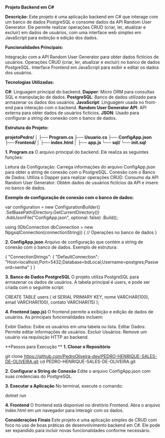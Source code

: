 **Projeto Backend em C#**

**Descrição:**
Este projeto é uma aplicação backend em C# que interage com um banco de dados PostgreSQL e consome dados da API Random User Generator. Ele permite realizar operações CRUD (criar, ler, atualizar e excluir) em dados de usuários, com uma interface web simples em JavaScript para exibição e edição dos dados.

**Funcionalidades Principais:**

Integração com a API Random User Generator para obter dados fictícios de usuários.
Operações CRUD (criar, ler, atualizar e excluir) no banco de dados PostgreSQL.
Interface Frontend em JavaScript para exibir e editar os dados dos usuários.

**Tecnologias Utilizadas:**

**C#**: Linguagem principal do backend.
**Dapper**: Micro ORM para consultas SQL e manipulação de dados.
**PostgreSQL**: Banco de dados utilizado para armazenar os dados dos usuários.
**JavaScript**: Linguagem usada no front-end para interação com o backend.
**Random User Generator API**: API externa para obter dados de usuários fictícios.
**JSON**: Usado para configurar a string de conexão com o banco de dados.

**Estrutura do Projeto:**

**projetoPedro/
│
├── Program.cs
├── Usuario.cs
├── ConfigApp.json
├── Frontend/
│   ├── index.html
│   ├── app.js
└── sql/
    └── init.sql**


**1. Program.cs**
O arquivo principal do backend. Ele realiza as seguintes funções:

Leitura da Configuração: Carrega informações do arquivo ConfigApp.json para obter a string de conexão com o PostgreSQL.
Conexão com o Banco de Dados: Utiliza o Dapper para realizar operações CRUD.
Consumo da API Random User Generator: Obtém dados de usuários fictícios da API e insere no banco de dados.

**Exemplo de configuração de conexão com o banco de dados:**

var configuration = new ConfigurationBuilder()
    .SetBasePath(Directory.GetCurrentDirectory())
    .AddJsonFile("ConfigApp.json", optional: false)
    .Build();

using (IDbConnection dbConnection = new NpgsqlConnection(connectionString))
{
    // Operações no banco de dados
}

**2. ConfigApp.json**
Arquivo de configuração que contém a string de conexão com o banco de dados. Exemplo de estrutura:

{
  "ConnectionStrings": {
    "DefaultConnection": "Host=localhost;Port=5432;Database=bdLocal;Username=postgres;Password=senha"
  }
}

**3. Banco de Dados PostgreSQL**
O projeto utiliza PostgreSQL para armazenar os dados de usuários. A tabela principal é users, e pode ser criada com o seguinte script:

CREATE TABLE users (
  id SERIAL PRIMARY KEY,
  nome VARCHAR(100),
  email VARCHAR(100),
  contato VARCHAR(15)
);

**4. Frontend (app.js)**
O frontend permite a exibição e edição de dados de usuários. As principais funcionalidades incluem:

Exibir Dados: Exibe os usuários em uma tabela ou lista.
Editar Dados: Permite editar informações de usuários.
Excluir Usuários: Remove um usuário via requisição HTTP ao backend.


**Passos para Execução
**
**1. Clonar o Repositório**

git clone https://github.com/PedroOliveira-dev/PEDRO-HENRIQUE-SALES-DE-OLIVEIRA.git
cd PEDRO-HENRIQUE-SALES-DE-OLIVEIRA.git

**2. Configurar a String de Conexão**
Edite o arquivo ConfigApp.json com suas credenciais do PostgreSQL.

**3. Executar a Aplicação**
No terminal, execute o comando:

dotnet run

**4. Frontend**
O frontend está disponível no diretório Frontend. Abra o arquivo index.html em um navegador para interagir com os dados.

**Considerações Finais**
Este projeto é uma aplicação simples de CRUD com foco no uso de boas práticas de desenvolvimento backend em C#. Ele pode ser expandido para incluir novas funcionalidades conforme necessário.
